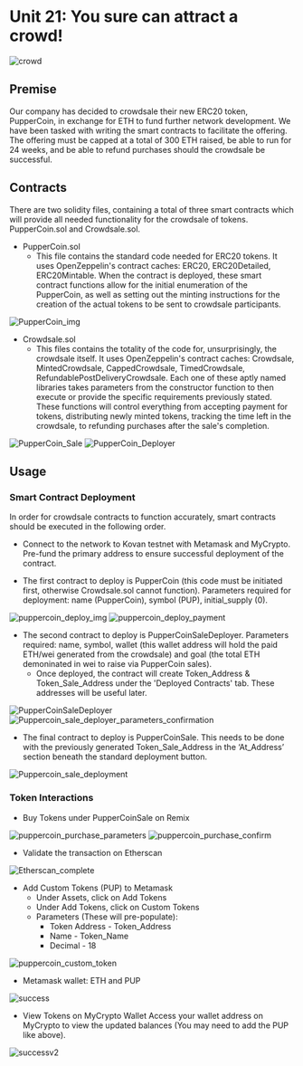 # Unit 21: You sure can attract a crowd!

![crowd](Images/crowd.png)

## Premise

Our company has decided to crowdsale their new ERC20 token, PupperCoin, in exchange for ETH to fund further network development. We have been tasked with writing the smart contracts to facilitate the offering. The offering must be capped at a total of 300 ETH raised, be able to run for 24 weeks, and be able to refund purchases should the crowdsale be successful.

## Contracts


There are two solidity files, containing a total of three smart contracts which will provide all needed functionality for the crowdsale of tokens. PupperCoin.sol and Crowdsale.sol.
* PupperCoin.sol
    * This file contains the standard code needed for ERC20 tokens. It uses OpenZeppelin's contract caches: ERC20, ERC20Detailed, ERC20Mintable. When the contract is deployed, these smart contract functions allow for the initial enumeration of the PupperCoin, as well as setting out the minting instructions for the creation of the actual tokens to be sent to crowdsale participants.
    
![PupperCoin_img](Images/puppercoin_code_img.png)

* Crowdsale.sol
    * This files contains the totality of the code for, unsurprisingly, the crowdsale itself. It uses OpenZeppelin's contract caches: Crowdsale, MintedCrowdsale, CappedCrowdsale, TimedCrowdsale, RefundablePostDeliveryCrowdsale. Each one of these aptly named libraries takes parameters from the constructor function to then execute or provide the specific requirements previously stated. These functions will control everything from accepting payment for tokens, distributing newly minted tokens, tracking the time left in the crowdsale, to refunding purchases after the sale's completion.

![PupperCoin_Sale](Images/Puppercoin_sale_img.png)
![PupperCoin_Deployer](Images/Puppercoin_sale_deployer_img.png)

## Usage

### Smart Contract Deployment
In order for crowdsale contracts to function accurately, smart contracts should be executed in the following order.
* Connect to the network to Kovan testnet with Metamask and MyCrypto. Pre-fund the primary address to ensure successful deployment of the contract.

* The first contract to deploy is PupperCoin (this code must be initiated first, otherwise Crowdsale.sol cannot function). Parameters required for deployment: name (PupperCoin), symbol (PUP), initial_supply (0).

![puppercoin_deploy_img](Images/puppercoin_deploy_img.png) ![puppercoin_deploy_payment](Images/puppercoin_deploy_payment.png)

* The second contract to deploy is PupperCoinSaleDeployer. Parameters required: name, symbol, wallet (this wallet address will hold the paid ETH/wei generated from the crowdsale) and goal (the total ETH demoninated in wei to raise via PupperCoin sales).
    * Once deployed, the contract will create Token_Address & Token_Sale_Address under the 'Deployed Contracts' tab. These addresses will be useful later.

![PupperCoinSaleDeployer](Images/Puppercoin_sale_deployer_parameters_img.png) ![Puppercoin_sale_deployer_parameters_confirmation](Images/Puppercoin_sale_deployer_parameters_confirmation.png)

* The final contract to deploy is PupperCoinSale. This needs to be done with the previously generated Token_Sale_Address in the ‘At_Address’ section beneath the standard deployment button.

![Puppercoin_sale_deployment](Images/Puppercoin_sale_deployment.png) 



### Token Interactions

* Buy Tokens under PupperCoinSale on Remix

![puppercoin_purchase_parameters](Images/puppercoin_purchase_parameters.png) ![puppercoin_purchase_confirm](Images/puppercoin_purchase_confirm.png)

* Validate the transaction on Etherscan

![Etherscan_complete](Images/etherscan_complete.png)

* Add Custom Tokens (PUP) to Metamask
    * Under Assets, click on Add Tokens
    * Under Add Tokens, click on Custom Tokens
    * Parameters (These will pre-populate):
        * Token Address - Token_Address
        * Name - Token_Name
        * Decimal - 18

![puppercoin_custom_token](Images/puppercoin_custom_token.png)

* Metamask wallet: ETH and PUP

![success](Images/success.png)

* View Tokens on MyCrypto Wallet
    Access your wallet address on MyCrypto to view the updated balances (You may need to add the PUP like above).

![successv2](Images/successv2.png)